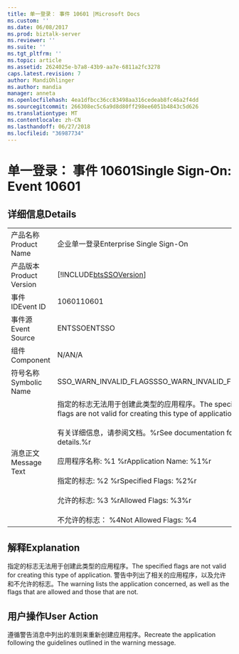 ```yaml
---
title: 单一登录： 事件 10601 |Microsoft Docs
ms.custom: ''
ms.date: 06/08/2017
ms.prod: biztalk-server
ms.reviewer: ''
ms.suite: ''
ms.tgt_pltfrm: ''
ms.topic: article
ms.assetid: 2624025e-b7a8-43b9-aa7e-6811a2fc3278
caps.latest.revision: 7
author: MandiOhlinger
ms.author: mandia
manager: anneta
ms.openlocfilehash: 4ea1dfbcc36cc83498aa316cedeab8fc46a2f4dd
ms.sourcegitcommit: 266308ec5c6a9d8d80ff298ee6051b4843c5d626
ms.translationtype: MT
ms.contentlocale: zh-CN
ms.lasthandoff: 06/27/2018
ms.locfileid: "36987734"
---
```

# <a name="single-sign-on-event-10601"></a><span data-ttu-id="a4c6b-102">单一登录： 事件 10601</span><span class="sxs-lookup"><span data-stu-id="a4c6b-102">Single Sign-On: Event 10601</span></span>
## <a name="details"></a><span data-ttu-id="a4c6b-103">详细信息</span><span class="sxs-lookup"><span data-stu-id="a4c6b-103">Details</span></span>  
  
|                 |                                                                                                                                                                                                                                                              |
|-----------------|--------------------------------------------------------------------------------------------------------------------------------------------------------------------------------------------------------------------------------------------------------------|
|  <span data-ttu-id="a4c6b-104">产品名称</span><span class="sxs-lookup"><span data-stu-id="a4c6b-104">Product Name</span></span>   |                                                                                                                  <span data-ttu-id="a4c6b-105">企业单一登录</span><span class="sxs-lookup"><span data-stu-id="a4c6b-105">Enterprise Single Sign-On</span></span>                                                                                                                   |
| <span data-ttu-id="a4c6b-106">产品版本</span><span class="sxs-lookup"><span data-stu-id="a4c6b-106">Product Version</span></span> |                                                                                                  [!INCLUDE[btsSSOVersion](../includes/btsssoversion-md.md)]                                                                                                  |
|    <span data-ttu-id="a4c6b-107">事件 ID</span><span class="sxs-lookup"><span data-stu-id="a4c6b-107">Event ID</span></span>     |                                                                                                                            <span data-ttu-id="a4c6b-108">10601</span><span class="sxs-lookup"><span data-stu-id="a4c6b-108">10601</span></span>                                                                                                                             |
|  <span data-ttu-id="a4c6b-109">事件源</span><span class="sxs-lookup"><span data-stu-id="a4c6b-109">Event Source</span></span>   |                                                                                                                            <span data-ttu-id="a4c6b-110">ENTSSO</span><span class="sxs-lookup"><span data-stu-id="a4c6b-110">ENTSSO</span></span>                                                                                                                            |
|    <span data-ttu-id="a4c6b-111">组件</span><span class="sxs-lookup"><span data-stu-id="a4c6b-111">Component</span></span>    |                                                                                                                             <span data-ttu-id="a4c6b-112">N/A</span><span class="sxs-lookup"><span data-stu-id="a4c6b-112">N/A</span></span>                                                                                                                              |
|  <span data-ttu-id="a4c6b-113">符号名称</span><span class="sxs-lookup"><span data-stu-id="a4c6b-113">Symbolic Name</span></span>  |                                                                                                                    <span data-ttu-id="a4c6b-114">SSO_WARN_INVALID_FLAGS</span><span class="sxs-lookup"><span data-stu-id="a4c6b-114">SSO_WARN_INVALID_FLAGS</span></span>                                                                                                                    |
|  <span data-ttu-id="a4c6b-115">消息正文</span><span class="sxs-lookup"><span data-stu-id="a4c6b-115">Message Text</span></span>   | <span data-ttu-id="a4c6b-116">指定的标志无法用于创建此类型的应用程序。</span><span class="sxs-lookup"><span data-stu-id="a4c6b-116">The specified flags are not valid for creating this type of application.</span></span><br /><br /> <span data-ttu-id="a4c6b-117">有关详细信息，请参阅文档。%r</span><span class="sxs-lookup"><span data-stu-id="a4c6b-117">See documentation for details.%r</span></span><br /><br /> <span data-ttu-id="a4c6b-118">应用程序名称: %1 %r</span><span class="sxs-lookup"><span data-stu-id="a4c6b-118">Application Name: %1%r</span></span><br /><br /> <span data-ttu-id="a4c6b-119">指定的标志: %2 %r</span><span class="sxs-lookup"><span data-stu-id="a4c6b-119">Specified Flags: %2%r</span></span><br /><br /> <span data-ttu-id="a4c6b-120">允许的标志: %3 %r</span><span class="sxs-lookup"><span data-stu-id="a4c6b-120">Allowed Flags: %3%r</span></span><br /><br /> <span data-ttu-id="a4c6b-121">不允许的标志： %4</span><span class="sxs-lookup"><span data-stu-id="a4c6b-121">Not Allowed Flags: %4</span></span> |
  
## <a name="explanation"></a><span data-ttu-id="a4c6b-122">解释</span><span class="sxs-lookup"><span data-stu-id="a4c6b-122">Explanation</span></span>  
 <span data-ttu-id="a4c6b-123">指定的标志无法用于创建此类型的应用程序。</span><span class="sxs-lookup"><span data-stu-id="a4c6b-123">The specified flags are not valid for creating this type of application.</span></span> <span data-ttu-id="a4c6b-124">警告中列出了相关的应用程序，以及允许和不允许的标志。</span><span class="sxs-lookup"><span data-stu-id="a4c6b-124">The warning lists the application concerned, as well as the flags that are allowed and those that are not.</span></span>  
  
## <a name="user-action"></a><span data-ttu-id="a4c6b-125">用户操作</span><span class="sxs-lookup"><span data-stu-id="a4c6b-125">User Action</span></span>  
 <span data-ttu-id="a4c6b-126">遵循警告消息中列出的准则来重新创建应用程序。</span><span class="sxs-lookup"><span data-stu-id="a4c6b-126">Recreate the application following the guidelines outlined in the warning message.</span></span>